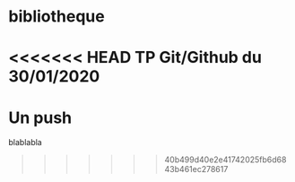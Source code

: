 # bibliotheque
<<<<<<< HEAD
TP Git/Github du 30/01/2020
=======
# Un push
blablabla

>>>>>>> 40b499d40e2e41742025fb6d6843b461ec278617

